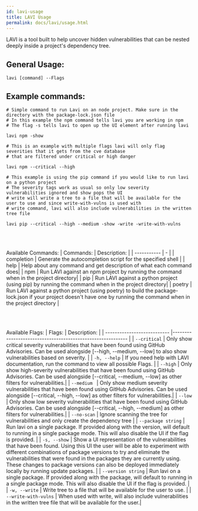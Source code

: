 ```yaml
---
id: lavi-usage
title: LAVI Usage
permalink: docs/lavi/usage.html
---
```


LAVI is a tool built to help uncover hidden vulnerabilities that can be nested deeply inside a project's dependency tree.

## General Usage:

    lavi [command] --Flags

## Example commands:
    
    # Simple command to run Lavi on an node project. Make sure in the directory with the package-lock.json file
    # In this example the npm command tells lavi you are working in npm
    # The flag -s tells lavi to open up the UI element after running lavi
    
    lavi npm -show

    # This is an example with multiple flags lavi will only flag severities that it gets from the cve database
    # that are filtered under critical or high danger
    
    lavi npm --critical --high

    # This example is using the pip command if you would like to run lavi on a python project
    # The severity tags work as usual so only low severity  vulnerabilities ignored and show pops the UI 
    # write will write a tree to a file that will be available for the user to use and since write-with-vulns is used with 
    # write command, lavi will also include vulnerabilities in the written tree file
    
    lavi pip --critical --high --medium -show -write -write-with-vulns
<br><br>

Available Commands:
 | Commands: | Description: |
 | ----------- | - | 
 | completion | Generate the autocompletion script for the specified shell | 
| help |       Help about any command and get description of what each command does|
| npm  |       Run LAVI against an npm project by running the command when in the project directory|
| pip  |       Run LAVI against a python project (using pip) by running the command when in the project directory|
| poetry   |   Run LAVI against a python project (using poetry) to build the package-lock.json if your project doesn't have one by running the command when in the project directory |


<br><br>

Available Flags:
| Flags: | Description: |
| ---------------------------    |----------------------------------------------------------- |
| `--critical`  |  Only show critical severity vulnerabilities that have been found using GitHub Advisories. Can be used alongside [--high, --medium, --low] to also show vulnerabilities based on severity. |
| `-h, --help` |               If you need help with LAVI documentation, run the command to view all possible Flags.     |
| `--high`     |          Only show high-severity vulnerabilities that have been found using GitHub Advisories. Can be used alongside [--critical, --medium, --low] as other filters for vulnerabilities.|
| `--medium `   |         Only show medium severity vulnerabilities that have been found using GitHub Advisories. Can be used alongside [--critical, --high, --low] as other filters for vulnerabilities.|
| `--low`       |         Only show low severity vulnerabilities that have been found using GitHub Advisories. Can be used alongside [--critical, --high, --medium] as other filters for vulnerabilities.|
| `--no-scan`   |         Ignore scanning the tree for vulnerabilities and only create the dependency tree  |
| `--package string`   |   Run lavi on a single package. If provided along with the version, will default to running in a single package mode. This will also disable the UI if the flag is provided. |
| `-s, --show`     |          Show a UI representation of the vulnerabilities that have been found. Using this UI the user will be able to experiment with different combinations of package versions to try and eliminate the vulnerabilities that were found in the packages they are currently using. These changes to package versions can also be deployed immediately locally by running update packages.  |
| `--version string`   |  Run lavi on a single package. If provided along with the package, will default to running in a single package mode. This will also disable the UI if the flag is provided. |
| `-w, --write`        |       Write tree to a file that will be available for the user to use. |
| `--write-with-vulns`  |  When used with write, will also include vulnerabilities in the written tree file that will be available for the user.|
